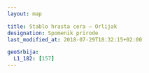 ```yaml
---
layout: map

title: Stablo hrasta cera – Orlijak
designation: Spomenik prirode
last_modified_at: 2018-07-29T18:32:15+02:00

geoSrbija:
  L1_182: [157]
---
```

